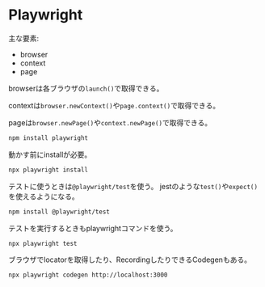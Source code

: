 # Playwright

主な要素:

- browser
- context
- page

browserは各ブラウザの`launch()`で取得できる。

contextは`browser.newContext()`や`page.context()`で取得できる。

pageは`browser.newPage()`や`context.newPage()`で取得できる。

```sh
npm install playwright
```

動かす前にinstallが必要。

```sh
npx playwright install
```

テストに使うときは`@playwright/test`を使う。
jestのような`test()`や`expect()`を使えるようになる。

```sh
npm install @playwright/test
```

テストを実行するときもplaywrightコマンドを使う。

```sh
npx playwright test
```

ブラウザでlocatorを取得したり、RecordingしたりできるCodegenもある。

```sh
npx playwright codegen http://localhost:3000
```
